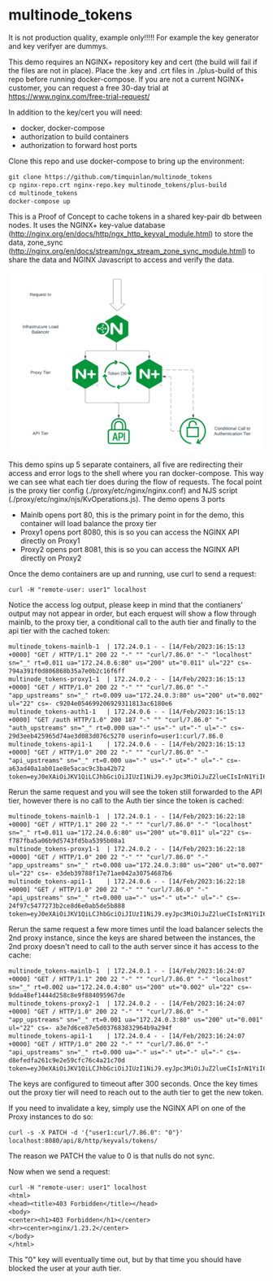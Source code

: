 # multinode_tokens

It is not production quality, example only!!!!! For example the key generator and key verifyer are dummys.  

This demo requires an NGINX+ repository key and cert (the build will fail if the files are not in place). Place the .key and .crt files in ./plus-build of this repo before running docker-compose. If you are not a current NGINX+ customer, you can request a free 30-day trial at https://www.nginx.com/free-trial-request/

In addition to the key/cert you will need:

* docker, docker-compose
* authorization to build containers
* authorization to forward host ports

Clone this repo and use docker-compose to bring up the environment:


    git clone https://github.com/timquinlan/multinode_tokens
    cp nginx-repo.crt nginx-repo.key multinode_tokens/plus-build
    cd multinode_tokens
    docker-compose up

This is a Proof of Concept to cache tokens in a shared key-pair db between nodes.  It uses the NGINX+ key-value database (http://nginx.org/en/docs/http/ngx_http_keyval_module.html) to store the data, zone_sync (http://nginx.org/en/docs/stream/ngx_stream_zone_sync_module.html) to share the data and NGINX Javascript to access and verify the data.  

![](https://github.com/timquinlan/multinode_tokens/blob/main/demo_container_layout.png)

This demo spins up 5 separate containers, all five are redirecting their access and error logs to the shell where you ran docker-compose.  This way we can see what each tier does during the flow of requests.  The focal point is the proxy tier config (./proxy/etc/nginx/nginx.conf) and NJS script (./proxy/etc/nginx/njs/KvOperations.js).  The demo opens 3 ports
* Mainlb opens port 80, this is the primary point in for the demo, this container will load balance the proxy tier
* Proxy1 opens port 8080, this is so you can access the NGINX API directly on Proxy1
* Proxy2 opens port 8081, this is so you can access the NGINX API directly on Proxy2

Once the demo containers are up and running, use curl to send a request:

    curl -H "remote-user: user1" localhost

Notice the access log output, please keep in mind that the contianers' output may not appear in order, but each erquest will show a flow through mainlb, to the proxy tier, a conditional call to the auth tier and finally to the api tier with the cached token:

    multinode_tokens-mainlb-1  | 172.24.0.1 - - [14/Feb/2023:16:15:13 +0000] "GET / HTTP/1.1" 200 22 "-" "" "curl/7.86.0" "-" "localhost" sn="_" rt=0.011 ua="172.24.0.6:80" us="200" ut="0.011" ul="22" cs=- 794a391f0d806868b35a7e0b2c16f6ff
    multinode_tokens-proxy1-1  | 172.24.0.2 - - [14/Feb/2023:16:15:13 +0000] "GET / HTTP/1.0" 200 22 "-" "" "curl/7.86.0" "-" "app_upstreams" sn="_" rt=0.009 ua="172.24.0.3:80" us="200" ut="0.002" ul="22" cs=- c9204e054699206929311813ac6180e6
    multinode_tokens-auth1-1   | 172.24.0.6 - - [14/Feb/2023:16:15:13 +0000] "GET /auth HTTP/1.0" 200 187 "-" "" "curl/7.86.0" "-" "auth_upstreams" sn="_" rt=0.000 ua="-" us="-" ut="-" ul="-" cs=- 29d3eeb425965d74ae3d083d076c5270 userinfo=user1:curl/7.86.0
    multinode_tokens-api1-1    | 172.24.0.6 - - [14/Feb/2023:16:15:13 +0000] "GET / HTTP/1.0" 200 22 "-" "" "curl/7.86.0" "-" "api_upstreams" sn="_" rt=0.000 ua="-" us="-" ut="-" ul="-" cs=- a63ad40a1ab01ae8e5acac9c3ba42b72 token=eyJ0eXAiOiJKV1QiLCJhbGciOiJIUzI1NiJ9.eyJpc3MiOiJuZ2lueCIsInN1YiI6ImFsaWNlIiwiZm9vIjoxMjMsImJhciI6InFxIiwienl4IjpmYWxzZSwiZXhwIjoxNjc2MzkxOTEzfQ.pdzD6_J52fA2iuM5qwkSvwHB_ybEbb92cd6SEwowjec

Rerun the same request and you will see the token still forwarded to the API tier, however there is no call to the Auth tier since the token is cached:

    multinode_tokens-mainlb-1  | 172.24.0.1 - - [14/Feb/2023:16:22:18 +0000] "GET / HTTP/1.1" 200 22 "-" "" "curl/7.86.0" "-" "localhost" sn="_" rt=0.011 ua="172.24.0.6:80" us="200" ut="0.011" ul="22" cs=- f787fba5a06b9d5743fd5ba5395b08a1
    multinode_tokens-proxy1-1  | 172.24.0.2 - - [14/Feb/2023:16:22:18 +0000] "GET / HTTP/1.0" 200 22 "-" "" "curl/7.86.0" "-" "app_upstreams" sn="_" rt=0.008 ua="172.24.0.3:80" us="200" ut="0.007" ul="22" cs=- e3deb39788f17e71ae042a30754687b6
    multinode_tokens-api1-1    | 172.24.0.6 - - [14/Feb/2023:16:22:18 +0000] "GET / HTTP/1.0" 200 22 "-" "" "curl/7.86.0" "-" "api_upstreams" sn="_" rt=0.000 ua="-" us="-" ut="-" ul="-" cs=- 24f97c5477273b2ce8d6e0ab5de5b888 token=eyJ0eXAiOiJKV1QiLCJhbGciOiJIUzI1NiJ9.eyJpc3MiOiJuZ2lueCIsInN1YiI6ImFsaWNlIiwiZm9vIjoxMjMsImJhciI6InFxIiwienl4IjpmYWxzZSwiZXhwIjoxNjc2MzkyMjQ2fQ.9GxCZ4VikNjG0On4vvIzdfd0KdKXrtsAwOOZPg4n_cY

Rerun the same request a few more times until the load balancer selects the 2nd proxy instance, since the keys are shared between the instances, the 2nd proxy doesn't need to call to the auth server since it has access to the cache:

    multinode_tokens-mainlb-1  | 172.24.0.1 - - [14/Feb/2023:16:24:07 +0000] "GET / HTTP/1.1" 200 22 "-" "" "curl/7.86.0" "-" "localhost" sn="_" rt=0.002 ua="172.24.0.4:80" us="200" ut="0.002" ul="22" cs=- 9dda48ef1444d258c8e9f884095967de
    multinode_tokens-proxy2-1  | 172.24.0.2 - - [14/Feb/2023:16:24:07 +0000] "GET / HTTP/1.0" 200 22 "-" "" "curl/7.86.0" "-" "app_upstreams" sn="_" rt=0.001 ua="172.24.0.3:80" us="200" ut="0.001" ul="22" cs=- a3e7d6ce87e5d037683832964b9a294f
    multinode_tokens-api1-1    | 172.24.0.4 - - [14/Feb/2023:16:24:07 +0000] "GET / HTTP/1.0" 200 22 "-" "" "curl/7.86.0" "-" "api_upstreams" sn="_" rt=0.000 ua="-" us="-" ut="-" ul="-" cs=- d8efedfa261c9e2e59cfc76c4a21c70d token=eyJ0eXAiOiJKV1QiLCJhbGciOiJIUzI1NiJ9.eyJpc3MiOiJuZ2lueCIsInN1YiI6ImFsaWNlIiwiZm9vIjoxMjMsImJhciI6InFxIiwienl4IjpmYWxzZSwiZXhwIjoxNjc2MzkyMjQ2fQ.9GxCZ4VikNjG0On4vvIzdfd0KdKXrtsAwOOZPg4n_cY

The keys are configured to timeout after 300 seconds.  Once the key times out the proxy tier will need to reach out to the auth tier to get the new token.

If you need to invalidate a key, simply use the NGINX API on one of the Proxy instances to do so:

    curl -s -X PATCH -d '{"user1:curl/7.86.0": "0"}' localhost:8080/api/8/http/keyvals/tokens/ 


The reason we PATCH the value to 0 is that nulls do not sync.

Now when we send a request:

    curl -H "remote-user: user1" localhost
    <html>
    <head><title>403 Forbidden</title></head>
    <body>
    <center><h1>403 Forbidden</h1></center>
    <hr><center>nginx/1.23.2</center>
    </body>
    </html>

This "0" key will eventually time out, but by that time you should have blocked the user at your auth tier.


